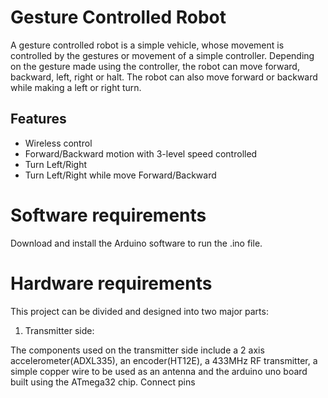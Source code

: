 # Gesture Controlled Robot

A gesture controlled robot is a simple vehicle, whose movement is
controlled by the gestures or movement of a simple controller. Depending on the
gesture made using the controller, the robot can move forward, backward, left,
right or halt. The robot can also move forward or backward while making a left
or right turn.

## Features
* Wireless control
* Forward/Backward motion with 3-level speed controlled
* Turn Left/Right
* Turn Left/Right while move Forward/Backward

# Software requirements

Download and install the Arduino software to run the .ino file.

# Hardware requirements

This project can be divided and designed into two major parts:
1. Transmitter side:

The components used on the transmitter side include a 2 axis accelerometer(ADXL335), an encoder(HT12E), a 433MHz RF     transmitter, a simple copper wire to be used as an antenna and the arduino uno board built using the ATmega32 chip. 
Connect pins 

